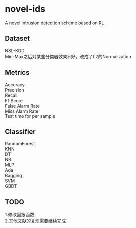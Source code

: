 # novel-ids
A novel intrusion detection scheme based on RL

## Dataset 
NSL-KDD  
Min-Max之后对某些分类器效果不好，改成了L2的Normalization

## Metrics
Accuracy  
Precision  
Recall  
F1 Score  
False Alarm Rate  
Miss Alarm Rate  
Test time for per sample

## Classifier
RandomForest  
KNN  
DT  
NB  
MLP  
Ada  
Bagging  
SVM  
GBDT  


## TODO
1.修改回报函数  
2.其他文献的复现需要继续完成  



